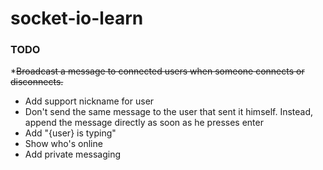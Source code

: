 # socket-io-learn
### TODO
*~~Broadcast a message to connected users when someone connects or disconnects.~~
* Add support nickname for user
* Don't send the same message to the user that sent it himself. Instead, append the message directly as soon as he presses enter
* Add "{user} is typing" 
* Show who's online
* Add private messaging
